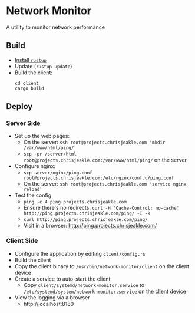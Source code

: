 # Network Monitor
A utility to monitor network performance

## Build
* [Install `rustup`](https://www.rust-lang.org/tools/install)
* Update (`rustup update`)
* Build the client:
  ```
  cd client
  cargo build
  ```

## Deploy

### Server Side
* Set up the web pages:
  * On the server: `ssh root@projects.chrisjeakle.com 'mkdir /var/www/html/ping/'`
  * `scp -pr /server/html root@projects.chrisjeakle.com:/var/www/html/ping/` on the server
* Configure nginx:
  * `scp server/nginx/ping.conf root@projects.chrisjeakle.com:/etc/nginx/conf.d/ping.conf`
  * On the server: `ssh root@projects.chrisjeakle.com 'service nginx reload'`
* Test the config
  * `ping -c 4 ping.projects.chrisjeakle.com`
  * Ensure there's no redirects: `curl -H 'Cache-Control: no-cache' http://ping.projects.chrisjeakle.com/ping/ -I -k`
  * `curl http://ping.projects.chrisjeakle.com/ping/`
  * Visit in a browser: http://ping.projects.chrisjeakle.com/

### Client Side
* Configure the application by editing `client/config.rs`
* Build the client
* Copy the client binary to `/usr/bin/network-monitor/client` on the client device
* Create a service to auto-start the client
  * Copy `client/systemd/network-monitor.service` to `/etc/systemd/system/network-monitor.service` on the client device
* View the logging via a browser
  * http://localhost:8180
